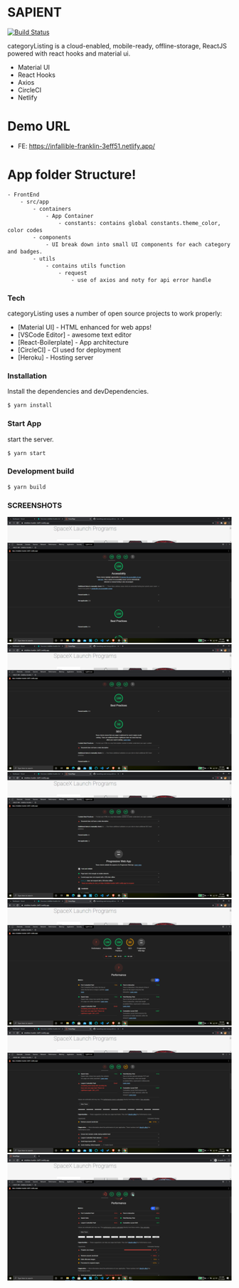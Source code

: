 # SAPIENT

[![Build Status](https://travis-ci.org/joemccann/dillinger.svg?branch=master)](https://travis-ci.org/joemccann/dillinger)

categoryListing is a cloud-enabled, mobile-ready, offline-storage, ReactJS powered with react hooks and material ui.

  - Material UI
  - React Hooks
  - Axios
  - CircleCI
  - Netlify
  
# Demo URL
    
  - FE: https://infallible-franklin-3eff51.netlify.app/

# App folder Structure!
    - FrontEnd
        - src/app
            - containers
                - App Container
                    - constants: contains global constants.theme_color, color codes
            - components
                - UI break down into small UI components for each category and badges.
            - utils
                - contains utils function
                    - request
                        - use of axios and noty for api error handle
### Tech

categoryListing uses a number of open source projects to work properly:

* [Material UI] - HTML enhanced for web apps!
* [VSCode Editor] - awesome  text editor
* [React-Boilerplate] - App architecture
* [CircleCI] - CI used for deployment
* [Heroku] - Hosting server


### Installation

Install the dependencies and devDependencies.

```sh
$ yarn install
```

### Start App

start the server.

```sh
$ yarn start
```

### Development build

```sh
$ yarn build
```

### SCREENSHOTS

![Alt text](screenshots/1.png?raw=true "Title")
![Alt text](screenshots/2.png?raw=true "Title")
![Alt text](screenshots/3.png?raw=true "Title")
![Alt text](screenshots/4.png?raw=true "Title")
![Alt text](screenshots/5.png?raw=true "Title")
![Alt text](screenshots/6.png?raw=true "Title")

